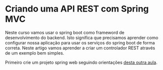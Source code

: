 # Criando uma API REST com Spring MVC

Neste curso vamos usar o spring boot como frameword de desenvolvimento do backend. Isto significa que precisamos aprender como configurar nossa aplicação para usar os serviços do spring boot de forma correta. Neste artigo vamos aprender a criar um controlador REST através de um exemplo bem simples.

Primeiro crie um projeto spring web seguindo orientações [desta outra aula](back_hello).
